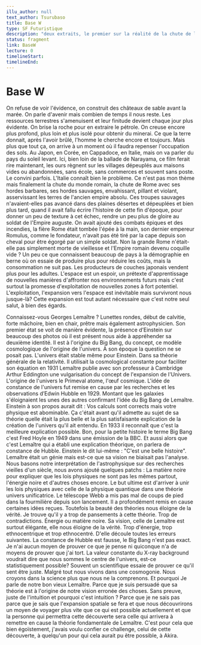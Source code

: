 ```yaml
---
illu_author: null
text_author: Tsurubaso
title: Base W
type: SF Futuristique
description: "deux extraits, le premier sur la réalité de la chute de la natalité et ses conséquences, le second sur une mauvaise interprétation des lois de la physique"
status: fragment
link: BaseW
lecture: 0
timelineStart: 
timelineEnd: 
---
```


# Base W



On refuse de voir l'évidence, on construit des châteaux de sable avant la marée. On parle d'avenir mais combien de temps il nous reste. Les ressources terrestres s'amenuisent et leur finitude devient chaque jour plus évidente. On brise la roche pour en extraire le pétrole. On creuse encore plus profond, plus loin et plus isolé pour obtenir du minerai. Ce que la terre donnait, après l'avoir brûlé, l'homme le cherche encore et toujours. Mais plus que tout ça, on arrive à un moment où il faudra repenser l'occupation des sols. Au Japon, en Corée, en Cappadoce, en Italie, mais on va parler du pays du soleil levant. Ici, bien loin de la ballade de Narayama, ce film ferait rire maintenant, les ours règnent sur les villages dépeuplés aux maisons vides ou abandonnées, sans école, sans commerces et souvent sans poste. Le convini parfois. L'Italie connaît bien le problème. Ce n'est pas mon thème mais finalement la chute du monde romain, la chute de Rome avec ses hordes barbares, ses hordes sauvages, envahissant, pillant et violant, asservissant les terres de l'ancien empire absolu. Ces troupes sauvages n'avaient-elles pas avancé dans des plaines désertes et dépeuplées et bien plus tard, quand il avait fallu écrire l'histoire de cette fin d'époque, pour donner un peu de texture à cet échec, rendre un peu plus de gloire au soldat de l'Empire auguste. On avait ajouté des combats épiques et des incendies, la fière Rome était tombée l'épée à la main, son dernier empereur Romulus, comme le fondateur, n'avait pas été tiré par la cape depuis son cheval pour être égorgé par un simple soldat. Non la grande Rome n'était-elle pas simplement morte de vieillesse et l'Empire romain devenu coquille vide ? Un peu ce que connaissent beaucoup de pays à la démographie en berne où on essaie de produire plus pour réduire les coûts, mais la consommation ne suit pas. Les producteurs de couches japonais vendent plus pour les adultes. L'espace est un espoir, un prétexte d'apprentissage de nouvelles manières d'affronter nos environnements futurs mais c'est surtout la promesse d'exploitation de nouvelles zones à fort potentiel. L'exploitation, l'expansion vers l'espace est inévitable mais survivront nous jusque-là? Cette expansion est tout autant nécessaire que c'est notre seul salut, à bien des égards.    


Connaissez-vous Georges Lemaître ? Lunettes rondes, début de calvitie, forte mâchoire, bien en chair, prêtre mais également astrophysicien. Son premier état se voit de manière évidente, la présence d’Einstein sur beaucoup des photos où il est présent nous aide à appréhender sa deuxième identité. Il est à l'origine du Big Bang, du concept, ce modèle cosmologique de l'origine de l'univers. À son époque la question ne se posait pas. L'univers était stable même pour Einstein. Dans sa théorie générale de la relativité. Il utilisait la cosmological constante pour faciliter son équation en 1931 Lemaître publie avec son professeur à Cambridge Arthur Eddington une vulgarisation du concept de l'expansion de l'Univers. L'origine de l'univers le Primeval atome, l'œuf cosmique. L'idée de constance de l'univers fut remise en cause par les recherches et les observations d’Edwin Hubble en 1929. Montant que les galaxies s'éloignaient les unes des autres confirmant l'idée du Big Bang de Lemaître. Einstein à son propos aurait dit : Vos calculs sont corrects mais votre physique est abominable. Ça c'était avant qu'il admette au sujet de sa théorie quelle était la plus belle et la plus satisfaisante explication de la création de l'univers qu'il ait entendu. En 1933 il reconnaît que c'est la meilleure explication possible. Bon, pour la petite histoire le terme Big Bang c'est Fred Hoyle en 1949 dans une émission de la BBC. Et aussi alors que c'est Lemaître qui a établi une explication théorique, on parlera de constance de Hubble. Einstein le dit lui-même : "C'est une belle histoire". Lemaître était un génie mais est-ce que sa vision ne biaisait pas l'analyse. Nous basons notre interprétation de l'astrophysique sur des recherches vieilles d'un siècle, nous avons ajouté quelques patchs : La matière noire pour expliquer que les lois physiques ne sont pas les mêmes partout, l'énergie noire et d'autres choses encore. Le but ultime est d'arriver à unir les lois physiques avec celle de la physique quantique dans une théorie univers unificatrice. Le télescope Webb a mis pas mal de coups de pied dans la fourmilière depuis son lancement. Il a profondément remis en cause certaines idées reçues. Toutefois la beauté des théories nous éloigne de la vérité. Je trouve qu'il y a trop de pansements à cette théorie. Trop de contradictions. Énergie ou matière noire. Sa vision, celle de Lemaître est surtout élégante, elle nous éloigne de la vérité. Trop d'énergie, trop ethnocentrique et trop ethnocentré. D'elle découle toutes les erreurs suivantes. La constance de Hubble est fausse, le Big Bang n'est pas exact. Je n'ai aucun moyen de prouver ce que je pense ni quiconque n'a de moyens de prouver que j'ai tort. La valeur constante du X-ray background voudrait dire que nous sommes le centre de l'univers, est-ce statistiquement possible? Souvent un scientifique essaie de prouver ce qu'il sent être juste. Malgré tout nous vivons dans une cosmogonie. Nous croyons dans la science plus que nous ne la comprenons. Et pourquoi
Je parle de notre bon vieux Lemaître. Parce que je suis persuadé que sa théorie est à l'origine de notre vision erronée des choses. Sans preuve, juste de l'intuition et pourquoi c'est intuition ? Parce que je ne sais pas parce que je sais que l'expansion spatiale se fera et que nous découvrirons un moyen de voyager plus vite que ce qui est possible actuellement et que la personne qui permettra cette découverte sera celle qui arrivera à remettre en cause la théorie fondamentale de Lemaître. C'est pour cela que bien égoïstement, j'avais voulu confier ce challenge, celui de cette découverte, à quelqu'un pour qui cela aurait pu être possible, à Akira. 
